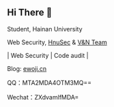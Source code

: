 ## Hi There 👋

Student, Hainan University

Web Security, [HnuSec](https://www.hnusec.com/) & [V&N Team](https://vnteam.cn/)

| Web Security | Code audit |

Blog: [ewoji.cn](https://ewoji.cn)

QQ：MTA2MDA4OTM3MQ==

Wechat：ZXdvamlfMDA=

